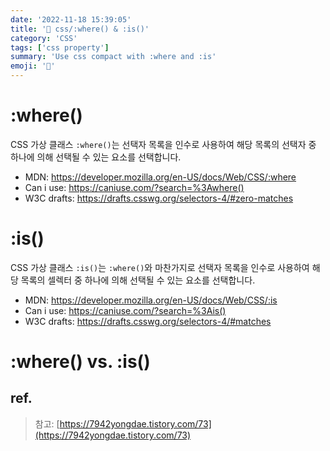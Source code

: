 ```yaml
---
date: '2022-11-18 15:39:05'
title: '📑 css/:where() & :is()'
category: 'CSS'
tags: ['css property']
summary: 'Use css compact with :where and :is'
emoji: '🔖'
---
```


# :where()

CSS 가상 클래스 `:where()`는 선택자 목록을 인수로 사용하여 해당 목록의 선택자 중 하나에 의해 선택될 수 있는 요소를 선택합니다.

* MDN: https://developer.mozilla.org/en-US/docs/Web/CSS/:where
* Can i use: https://caniuse.com/?search=%3Awhere()
* W3C drafts: https://drafts.csswg.org/selectors-4/#zero-matches

# :is()

CSS 가상 클래스 `:is()`는 `:where()`와 마찬가지로 선택자 목록을 인수로 사용하여 해당 목록의 셀렉터 중 하나에 의해 선택될 수 있는 요소를 선택합니다.

* MDN: https://developer.mozilla.org/en-US/docs/Web/CSS/:is
* Can i use: https://caniuse.com/?search=%3Ais()
* W3C drafts: https://drafts.csswg.org/selectors-4/#matches



# :where() vs. :is()
## ref.
> 참고: [https://7942yongdae.tistory.com/73](https://7942yongdae.tistory.com/73)